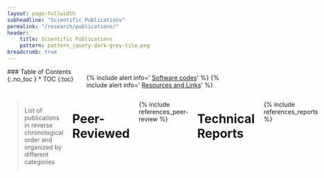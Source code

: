 ```yaml
---
layout: page-fullwidth
subheadline: "Scientific Publications"
permalink: "/research/publications/"
header:
    title: Scientific Publications
    pattern: pattern_jquery-dark-grey-tile.png
breadcrumb: true
---
```

<div class="row">
<div class="medium-4 medium-push-8 columns" markdown="1">
<div class="panel radius" markdown="1">
### Table of Contents
{:.no_toc }
*  TOC
{:toc}
</div>

<div class="panel radius" markdown="1">

  {% include alert info=' <a href="/research/my-codes/">Software codes</a>' %}
  {% include alert info=' <a href="/research/resources/">Resources and Links</a>' %}

</div>

</div><!-- /.medium-4.columns -->
<div class="medium-8 medium-pull-4 columns" markdown="1">

> List of publications in reverse chronological order and organized by different categories

# Peer-Reviewed

{% include references_peer-review %}

# Technical Reports

{% include references_reports %}

# Invited Talks 

{% include references_invited-talks %}

# Conferences

{% include references_conferences %}

# Newpapers and Magazines

{% include references_divulgation %}

</div><!-- /.medium-8.columns -->
</div><!-- /.row -->


